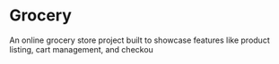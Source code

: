 # Grocery
An online grocery store project built to showcase features like product listing, cart management, and checkou
